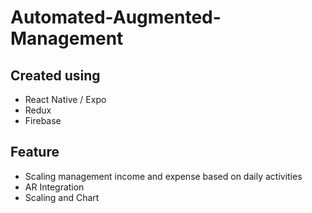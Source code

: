 # Automated-Augmented-Management

## Created using

- React Native / Expo
- Redux
- Firebase

## Feature

- Scaling management income and expense based on daily activities
- AR Integration
- Scaling and Chart
